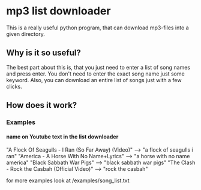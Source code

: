 # mp3 list downloader
 This is a really useful python program, that can download mp3-files into a given directory.

## Why is it so useful?
 The best part about this is, that you just need to enter a list of song names and press enter.
 You don't need to enter the exact song name just some keyword.
 Also, you can download an entire list of songs just with a few clicks.
 
## How does it work?
 
### Examples
####               name on Youtube                                     text in the list downloader   
               
 "A Flock Of Seagulls - I Ran (So Far Away) (Video)"   -->   "a flock of seagulls i ran"
 "America - A Horse With No Name+Lyrics"               -->   "a horse with no name america"
 "Black Sabbath  War Pigs"                             -->   "black sabbath war pigs"
 "The Clash - Rock the Casbah (Official Video)"        -->   "rock the casbah"
 
for more examples look at /examples/song_list.txt
